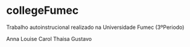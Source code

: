 # collegeFumec

Trabalho autoinstrucional realizado na Universidade Fumec (3ºPeriodo)

Anna
Louise
Carol
Thaisa
Gustavo
